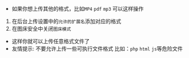 - 如果你想上传其他的格式，比如`MP4` `pdf` `mp3` 可以这样操作

1. 在后台上传设置中的`允许的扩展名`添加对应的格式
2. 在图床安全中关闭`图床模式`
- 这样你就可以上传任意格式文件了
- 友情提示: 不要允许上传一些可执行文件格式 比如：`php` `html` `js`等危险文件